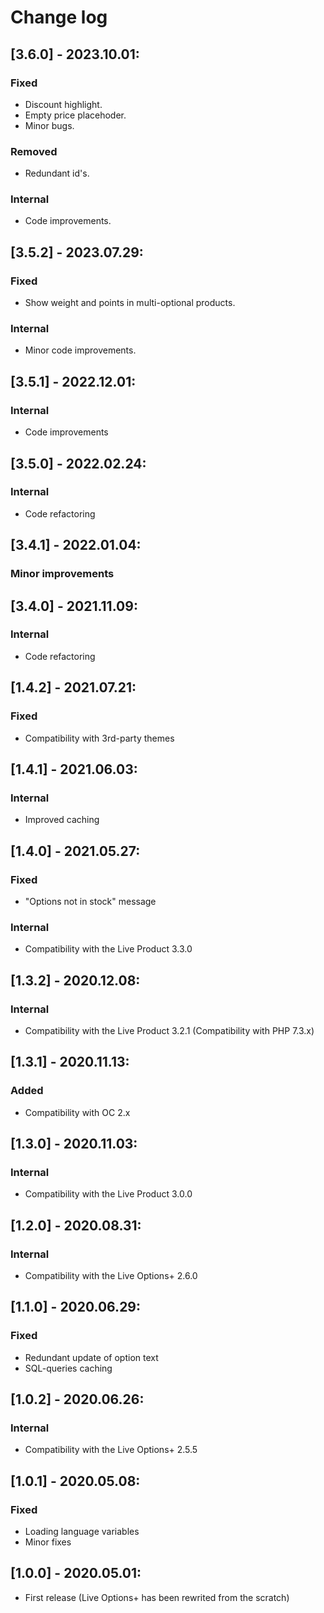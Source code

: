 # Change log

## [3.6.0] - 2023.10.01:
### Fixed
- Discount highlight.
- Empty price placehoder.
- Minor bugs.
### Removed
- Redundant id's.
### Internal
- Code improvements.

## [3.5.2] - 2023.07.29:
### Fixed
- Show weight and points in multi-optional products.
### Internal
- Minor code improvements.

## [3.5.1] - 2022.12.01:
### Internal
- Code improvements

## [3.5.0] - 2022.02.24:
### Internal
- Code refactoring

## [3.4.1] - 2022.01.04:
### Minor improvements

## [3.4.0] - 2021.11.09:
### Internal
- Code refactoring

## [1.4.2] - 2021.07.21:
### Fixed
- Compatibility with 3rd-party themes

## [1.4.1] - 2021.06.03:
### Internal
- Improved caching

## [1.4.0] - 2021.05.27:
### Fixed
- "Options not in stock" message
### Internal
- Compatibility with the Live Product 3.3.0

## [1.3.2] - 2020.12.08:
### Internal
- Compatibility with the Live Product 3.2.1 (Compatibility with PHP 7.3.x)

## [1.3.1] - 2020.11.13:
### Added
- Compatibility with OC 2.x

## [1.3.0] - 2020.11.03:
### Internal
- Compatibility with the Live Product 3.0.0

## [1.2.0] - 2020.08.31:
### Internal
- Compatibility with the Live Options+ 2.6.0

## [1.1.0] - 2020.06.29:
### Fixed
- Redundant update of option text
- SQL-queries caching

## [1.0.2] - 2020.06.26:
### Internal
- Compatibility with the Live Options+ 2.5.5

## [1.0.1] - 2020.05.08:
### Fixed
- Loading language variables
- Minor fixes

## [1.0.0] - 2020.05.01:
- First release (Live Options+ has been rewrited from the scratch)
